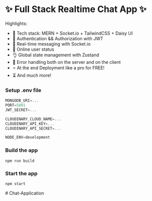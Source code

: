 # ✨ Full Stack Realtime Chat App ✨



Highlights:

- 🌟 Tech stack: MERN + Socket.io + TailwindCSS + Daisy UI
- 🎃 Authentication && Authorization with JWT
- 👾 Real-time messaging with Socket.io
- 🚀 Online user status
- 👌 Global state management with Zustand
- 🐞 Error handling both on the server and on the client
- ⭐ At the end Deployment like a pro for FREE!
- ⏳ And much more!

  

### Setup .env file

```js
MONGODB_URI=...
PORT=5001
JWT_SECRET=...

CLOUDINARY_CLOUD_NAME=...
CLOUDINARY_API_KEY=...
CLOUDINARY_API_SECRET=...

NODE_ENV=development
```

### Build the app

```shell
npm run build
```

### Start the app

```shell
npm start
```
#   C h a t - A p p l i c a t i o n 
 
 
